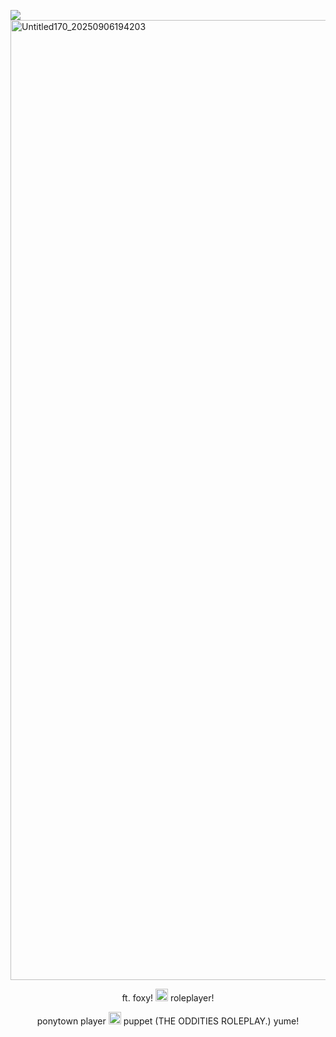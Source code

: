 ![](https://komarev.com/ghpvc/?username=funtiimefoxy&color=ff69b4&style=plastic&label=MY+VIEWS!)
<img width="2048" height="1536" alt="Untitled170_20250906194203" src="https://github.com/user-attachments/assets/cb88375a-f3d8-4beb-b400-bdf2a371da83" />

<p align="center">
  ft. foxy! <img width="20" height="20" alt="1000004817" src="https://github.com/user-attachments/assets/48418498-7686-417a-8798-745310fdc9f6" /> roleplayer!
</p>

<p align="center">
ponytown player <img width="20" height="20" alt="1000004815" src="https://github.com/user-attachments/assets/fe3ea654-61bf-4f89-b548-89aa28a22e0e" /> puppet (THE ODDITIES ROLEPLAY.) yume!
